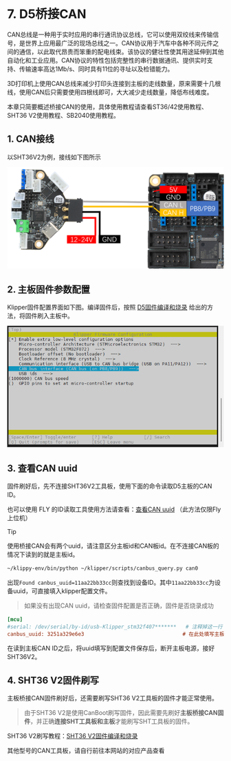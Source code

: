 # 7. D5桥接CAN

CAN总线是一种用于实时应用的串行通讯协议总线，它可以使用双绞线来传输信号，是世界上应用最广泛的现场总线之一。CAN协议用于汽车中各种不同元件之间的通信，以此取代昂贵而笨重的配电线束。该协议的健壮性使其用途延伸到其他自动化和工业应用。CAN协议的特性包括完整性的串行数据通讯、提供实时支持、传输速率高达1Mb/s、同时具有11位的寻址以及检错能力。

3D打印机上使用CAN总线来减少打印头连接到主板的走线数量，原来需要十几根线，使用CAN后只需要使用四根线即可，大大减少走线数量，降低布线难度。

本章只简要概述桥接CAN的使用，具体使用教程请查看ST36/42使用教程、SHT36 V2使用教程、SB2040使用教程。

## 1. CAN接线

以SHT36V2为例，接线如下图所示

<img src="../../images/boards/fly_d5/canbridge.png" alt="canbridge" style="zoom:80%;" />

## 2. 主板固件参数配置

Klipper固件配置界面如下图。编译固件后，按照 [D5固件编译和烧录](/board/fly_d5/flash "点击即可跳转") 给出的方法，将固件刷入主板中。

![can](../../images/boards/fly_d5/can.png)

## 3. 查看CAN uuid

固件刷好后，先不连接SHT36V2工具板，使用下面的命令读取D5主板的CAN ID。

也可以使用 FLY 的ID读取工具使用方法请查看：[查看CAN uuid](/advanced/can?id=查看can-uuid "点击即可跳转") （此方法仅限Fly上位机）

> [!TIP]
> 使用桥接CAN会有两个uuid，请注意区分主板id和CAN板id。在不连接CAN板的情况下读到的就是主板id。

```bash
~/klippy-env/bin/python ~/klipper/scripts/canbus_query.py can0
```

出现``Found canbus_uuid=11aa22bb33cc``则查找到设备ID。其中``11aa22bb33cc``为设备uuid，可直接填入klipper配置文件。

> 如果没有出现CAN uuid，请检查固件配置是否正确，固件是否烧录成功

 ```cfg
[mcu]
#serial: /dev/serial/by-id/usb-Klipper_stm32f407*******   # 注释掉这一行
canbus_uuid: 3251a329e6e3                                # 在此处填写主板的CAN ID
 ```

在读到主板CAN ID之后，将uuid填写到配置文件保存后，断开主板电源，接好SHT36V2。

## 4. SHT36 V2固件刷写

主板桥接CAN固件刷好后，还需要刷写SHT36 V2工具板的固件才能正常使用。

> 由于SHT36 V2是使用CanBoot刷写固件，因此需要先刷好**主板桥接CAN固件**，并正确**连接SHT工具板和主板**才能刷写SHT工具板的固件。

SHT36 V2刷写教程：[SHT36 V2固件编译和烧录](/board/fly_sht_v2/flash "点击即可跳转")

其他型号的CAN工具板，请自行前往本网站的对应产品查看

